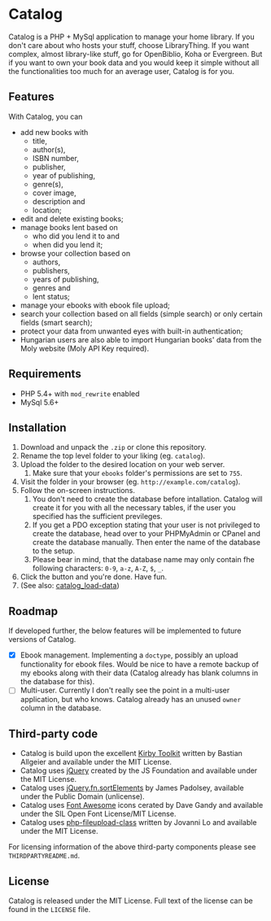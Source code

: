 # Catalog

Catalog is a PHP + MySql application to manage your home library. If you don't care about who hosts your stuff, choose LibraryThing. If you want complex, almost library-like stuff, go for OpenBiblio, Koha or Evergreen. But if you want to own your book data and you would keep it simple without all the functionalities too much for an average user, Catalog is for you.

## Features

With Catalog, you can
- add new books with
	- title,
	- author(s),
	- ISBN number,
	- publisher,
	- year of publishing,
	- genre(s),
	- cover image,
	- description and
	- location;
- edit and delete existing books;
- manage books lent based on
	- who did you lend it to and
	- when did you lend it;
- browse your collection based on
	- authors,
	- publishers,
	- years of publishing,
	- genres and 
	- lent status;
- manage your ebooks with ebook file upload;
- search your collection based on all fields (simple search) or only certain fields (smart search);
- protect your data from unwanted eyes with built-in authentication;
- Hungarian users are also able to import Hungarian books' data from the Moly website (Moly API Key required).

## Requirements

- PHP 5.4+ with `mod_rewrite` enabled
- MySql 5.6+

## Installation

1. Download and unpack the `.zip` or clone this repository.
2. Rename the top level folder to your liking (eg. `catalog`).
3. Upload the folder to the desired location on your web server.
	1. Make sure that your `ebooks` folder's permissions are set to `755`.
4. Visit the folder in your browser (eg. `http://example.com/catalog`).
5. Follow the on-screen instructions.
	1. You don't need to create the database before intallation. Catalog will create it for you with all the necessary tables, if the user you specified has the sufficient previleges.
	2. If you get a PDO exception stating that your user is not privileged to create the database, head over to your PHPMyAdmin or CPanel and create the database manually. Then enter the name of the database to the setup.
	3. Please bear in mind, that the database name may only contain fhe following characters: `0-9`, `a-z`, `A-Z`, `$`, `_`.
6. Click the button and you're done. Have fun.
7. (See also: [catalog_load-data](https://github.com/psztrnk/catalog_load-data))

## Roadmap

If developed further, the below features will be implemented to future versions of Catalog.
- [x] Ebook management. Implementing a `doctype`, possibly an upload functionality for ebook files. Would be nice to have a remote backup of my ebooks along with their data (Catalog already has blank columns in the database for this).
- [ ] Multi-user. Currently I don't really see the point in a multi-user application, but who knows. Catalog already has an unused `owner` column in the database.

## Third-party code

- Catalog is build upon the excellent [Kirby Toolkit](https://github.com/getkirby/toolkit) written by Bastian Allgeier and available under the MIT License.
- Catalog uses [jQuery](https://github.com/jquery/jquery) created by the JS Foundation and available under the MIT License.
- Catalog uses [jQuery.fn.sortElements](https://github.com/padolsey-archive/jquery.fn/tree/master/sortElements) by James Padolsey, available under the Public Domain (unlicense).
- Catalog uses [Font Awesome](http://fontawesome.io/) icons cerated by Dave Gandy and available under the SIL Open Font License/MIT License.
- Catalog uses [php-fileupload-class](https://github.com/lodev09/php-fileupload-class) written by Jovanni Lo and available under the MIT License.

For licensing information of the above third-party components please see `THIRDPARTYREADME.md`.

## License

Catalog is released under the MIT License. Full text of the license can be found in the `LICENSE` file.
